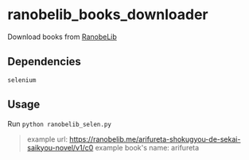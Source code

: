 # ranobelib_books_downloader
Download books from [RanobeLib](https://ranobelib.me/)

## Dependencies
`selenium`

## Usage
Run `python ranobelib_selen.py`
> example url: https://ranobelib.me/arifureta-shokugyou-de-sekai-saikyou-novel/v1/c0
> example book's name: arifureta
